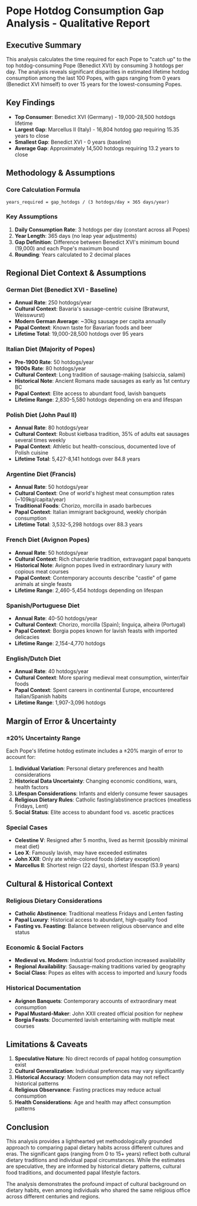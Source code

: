 # Pope Hotdog Consumption Gap Analysis - Qualitative Report

## Executive Summary

This analysis calculates the time required for each Pope to "catch up" to the top hotdog-consuming Pope (Benedict XVI) by consuming 3 hotdogs per day. The analysis reveals significant disparities in estimated lifetime hotdog consumption among the last 100 Popes, with gaps ranging from 0 years (Benedict XVI himself) to over 15 years for the lowest-consuming Popes.

## Key Findings

- **Top Consumer**: Benedict XVI (Germany) - 19,000-28,500 hotdogs lifetime
- **Largest Gap**: Marcellus II (Italy) - 16,804 hotdog gap requiring 15.35 years to close
- **Smallest Gap**: Benedict XVI - 0 years (baseline)
- **Average Gap**: Approximately 14,500 hotdogs requiring 13.2 years to close

## Methodology & Assumptions

### Core Calculation Formula
```
years_required = gap_hotdogs / (3 hotdogs/day × 365 days/year)
```

### Key Assumptions
1. **Daily Consumption Rate**: 3 hotdogs per day (constant across all Popes)
2. **Year Length**: 365 days (no leap year adjustments)
3. **Gap Definition**: Difference between Benedict XVI's minimum bound (19,000) and each Pope's maximum bound
4. **Rounding**: Years calculated to 2 decimal places

## Regional Diet Context & Assumptions

### German Diet (Benedict XVI - Baseline)
- **Annual Rate**: 250 hotdogs/year
- **Cultural Context**: Bavaria's sausage-centric cuisine (Bratwurst, Weisswurst)
- **Modern German Average**: ~30kg sausage per capita annually
- **Papal Context**: Known taste for Bavarian foods and beer
- **Lifetime Total**: 19,000-28,500 hotdogs over 95 years

### Italian Diet (Majority of Popes)
- **Pre-1900 Rate**: 50 hotdogs/year
- **1900s Rate**: 80 hotdogs/year
- **Cultural Context**: Long tradition of sausage-making (salsiccia, salami)
- **Historical Note**: Ancient Romans made sausages as early as 1st century BC
- **Papal Context**: Elite access to abundant food, lavish banquets
- **Lifetime Range**: 2,830-5,580 hotdogs depending on era and lifespan

### Polish Diet (John Paul II)
- **Annual Rate**: 80 hotdogs/year
- **Cultural Context**: Robust kiełbasa tradition, 35% of adults eat sausages several times weekly
- **Papal Context**: Athletic but health-conscious, documented love of Polish cuisine
- **Lifetime Total**: 5,427-8,141 hotdogs over 84.8 years

### Argentine Diet (Francis)
- **Annual Rate**: 50 hotdogs/year
- **Cultural Context**: One of world's highest meat consumption rates (~109kg/capita/year)
- **Traditional Foods**: Chorizo, morcilla in asado barbecues
- **Papal Context**: Italian immigrant background, weekly choripán consumption
- **Lifetime Total**: 3,532-5,298 hotdogs over 88.3 years

### French Diet (Avignon Popes)
- **Annual Rate**: 50 hotdogs/year
- **Cultural Context**: Rich charcuterie tradition, extravagant papal banquets
- **Historical Note**: Avignon popes lived in extraordinary luxury with copious meat courses
- **Papal Context**: Contemporary accounts describe "castle" of game animals at single feasts
- **Lifetime Range**: 2,460-5,454 hotdogs depending on lifespan

### Spanish/Portuguese Diet
- **Annual Rate**: 40-50 hotdogs/year
- **Cultural Context**: Chorizo, morcilla (Spain); linguiça, alheira (Portugal)
- **Papal Context**: Borgia popes known for lavish feasts with imported delicacies
- **Lifetime Range**: 2,154-4,770 hotdogs

### English/Dutch Diet
- **Annual Rate**: 40 hotdogs/year
- **Cultural Context**: More sparing medieval meat consumption, winter/fair foods
- **Papal Context**: Spent careers in continental Europe, encountered Italian/Spanish habits
- **Lifetime Range**: 1,907-3,096 hotdogs

## Margin of Error & Uncertainty

### ±20% Uncertainty Range
Each Pope's lifetime hotdog estimate includes a ±20% margin of error to account for:

1. **Individual Variation**: Personal dietary preferences and health considerations
2. **Historical Data Uncertainty**: Changing economic conditions, wars, health factors
3. **Lifespan Considerations**: Infants and elderly consume fewer sausages
4. **Religious Dietary Rules**: Catholic fasting/abstinence practices (meatless Fridays, Lent)
5. **Social Status**: Elite access to abundant food vs. ascetic practices

### Special Cases
- **Celestine V**: Resigned after 5 months, lived as hermit (possibly minimal meat diet)
- **Leo X**: Famously lavish, may have exceeded estimates
- **John XXII**: Only ate white-colored foods (dietary exception)
- **Marcellus II**: Shortest reign (22 days), shortest lifespan (53.9 years)

## Cultural & Historical Context

### Religious Dietary Considerations
- **Catholic Abstinence**: Traditional meatless Fridays and Lenten fasting
- **Papal Luxury**: Historical access to abundant, high-quality food
- **Fasting vs. Feasting**: Balance between religious observance and elite status

### Economic & Social Factors
- **Medieval vs. Modern**: Industrial food production increased availability
- **Regional Availability**: Sausage-making traditions varied by geography
- **Social Class**: Popes as elites with access to imported and luxury foods

### Historical Documentation
- **Avignon Banquets**: Contemporary accounts of extraordinary meat consumption
- **Papal Mustard-Maker**: John XXII created official position for nephew
- **Borgia Feasts**: Documented lavish entertaining with multiple meat courses

## Limitations & Caveats

1. **Speculative Nature**: No direct records of papal hotdog consumption exist
2. **Cultural Generalization**: Individual preferences may vary significantly
3. **Historical Accuracy**: Modern consumption data may not reflect historical patterns
4. **Religious Observance**: Fasting practices may reduce actual consumption
5. **Health Considerations**: Age and health may affect consumption patterns

## Conclusion

This analysis provides a lighthearted yet methodologically grounded approach to comparing papal dietary habits across different cultures and eras. The significant gaps (ranging from 0 to 15+ years) reflect both cultural dietary traditions and individual papal circumstances. While the estimates are speculative, they are informed by historical dietary patterns, cultural food traditions, and documented papal lifestyle factors.

The analysis demonstrates the profound impact of cultural background on dietary habits, even among individuals who shared the same religious office across different centuries and regions.
